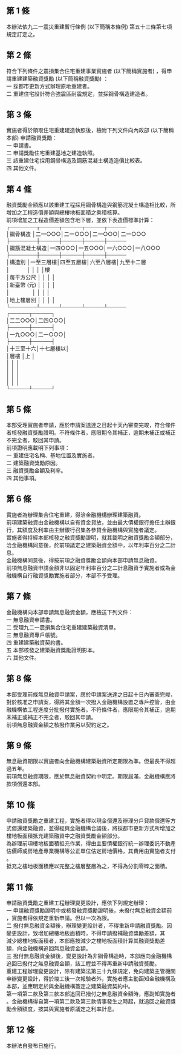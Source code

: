 第 1 條
-------
本辦法依九二一震災重建暫行條例 (以下簡稱本條例) 第五十三條第七項  
規定訂定之。

第 2 條
-------
符合下列條件之震損集合住宅重建事業實施者 (以下簡稱實施者) ，得申  
請重建建築融資獎勵 (以下簡稱融資獎勵) ：  
一  採都市更新方式辦理原地重建者。  
二  重建住宅設計符合強震區耐震規定，並採鋼骨構造建造者。

第 3 條
-------
實施者得於領取住宅重建建造執照後，檢附下列文件向內政部 (以下簡稱  
本部) 申請融資獎勵：  
一  申請書。  
二  申請獎勵住宅重建基地之建造執照。  
三  該重建住宅採用鋼骨構造及鋼筋混凝土構造造價比較表。  
四  其他文件。

第 4 條
-------
融資獎勵金額應以該重建工程採用鋼骨構造與鋼筋混凝土構造相比較，所  
增加之工程造價差額與總樓地板面積之乘積核算。  
前項增加之工程造價差額包含地下層，並依下表造價標準計算：  
┌───────┬─────┬─────┬─────┬─────  
│鋼骨構造      │二一○○○│二一○○○│二一○○○│二一○○○  
├───────┼─────┼─────┼─────┼─────  
│鋼筋混凝土構造│一四○○○│一五○○○│一六○○○│一八○○○  
├───────┼─────┼─────┼─────┼─────  
│構造別        │一至三層樓│四至五層樓│六至八層樓│九至十二層  
│　　　        │          │          │          │樓  
│每平方公尺    │          │          │          │  
│新臺幣 (元)   │          │          │          │  
│　　　　      │          │          │          │  
│地上樓層別    │          │          │          │  
└───────┴─────┴─────┴─────┴─────  
┌─────┬─────┐  
│二二○○○│二四○○○│  
├─────┼─────┤  
│一九○○○│二一○○○│  
├─────┼─────┤  
│十三至十六│十七層樓以│  
│層樓      │上        │  
│          │          │  
│          │          │  
│          │          │  
│          │          │  
└─────┴─────┘

第 5 條
-------
本部受理實施者申請，應於申請案送達之日起十天內審查完竣，符合條件  
者核發融資獎勵證明。不符條件者，應限期令其補正，逾期未補正或補正  
不完全者，駁回其申請。  
前項證明應載明下列事項：  
一  重建住宅名稱、基地位置及實施者。  
二  建築融資獎勵原因。  
三  融資獎勵金額及利率。  
四  其他事項。

第 6 條
-------
實施者為辦理集合住宅重建，得洽金融機構辦理建築融資。  
前項建築融資由金融機構以自有資金貸放，並由最大債權銀行擔任主辦銀  
行，其額度及利率由主辦銀行召集各參貸金融機構與實施者議定。  
實施者得持經本部核發之融資獎勵證明，就其載明之融資獎勵金額部分，  
洽金融機構同意後，於前項議定之建築融資金額中，以年利率百分之二計  
息。  
金融機構同意後，得按前項之融資獎勵金額向本部申請無息融資。  
前項無息融資申請金額非以固定年利率百分之二計息融資予實施者或為金  
融機構自行融資獎勵實施者部分，本部不予受理。

第 7 條
-------
金融機構向本部申請無息融資金額，應檢送下列文件：  
一  無息融資申請書。  
二  受理九二一震損集合住宅重建建築融資清單。  
三  無息融資專戶帳號。  
四  重建建築融資契約書。  
五  本部核發之建築融資獎勵證明影本。  
六  其他文件。

第 8 條
-------
本部受理前條無息融資申請案，應於申請案送達之日起十日內審查完竣，  
對於核准之申請案，得將其金額一次撥入金融機構設置之專戶控管，由金  
融機構依工程進度分批撥付實施者。不符條件者，應限期令其補正，逾期  
未補正或補正不完全者，駁回其申請。  
前項無息融資金額之核撥作業另以契約定之。

第 9 條
-------
無息融資期限以實施者向金融機構建築融資所定期限為準。但最長不得超  
過五年。  
前項無息融資期限，應於無息融資契約中明定。期限屆滿，金融機構應將  
款項償還本部。

第 10 條
--------
申請融資獎勵之重建工程，實施者得以現金償還及辦理分戶貸款償還等方  
式償還建築融資，並得經與金融機構合議後，將採都市更新方式所增加之  
樓地板面積抵充建築融資中之融資獎勵金額部分。  
為辦理前項樓地板面積抵充作業，得由主要債權銀行統一辦理委託不動產  
估價師或房地產專業機構等公正單位估定房地價格，其費用由實施者支付  
。  
抵充之樓地板面積應以完整之樓層整層為之，不得為分割零碎之面積。

第 11 條
--------
申請融資獎勵之重建工程辦理變更設計，應依下列規定辦理：  
一  申請融資獎勵證明中或核發融資獎勵證明後，未撥付無息融資金額前  
    ，實施者得依規定重新申請。但以一次為限。  
二  撥付無息融資金額後，辦理變更設計者，不得重新申請融資獎勵。因  
    變更設計，致增加總樓地板面積時，不得申請撥補融資獎勵差額，其  
    減少總樓地板面積者，本部應按減少之樓地板面積計算其融資獎勵差  
    額，向金融機構追回無息融資金額。  
三  撥付無息融資金額後，變更設計為非鋼骨構造時，本部應向金融機構  
    追回已撥付之無息融資金額，該工程並不得再重新申請融資獎勵。  
重建工程辦理變更設計，除有建築法第三十九條規定，免向建築主管機關  
申辦變更設計，得於竣工後一次報驗者外，實施者應主動函知金融機構及  
本部，並應明定於與金融機構簽定之建築融資契約中。  
第一項第二款及第三款本部追回已撥付之無息融資金額時，應副知實施者  
。金融機構得自第一項第二款及第三款情事發生之時起，就追回之融資獎  
勵金額額度，按其與實施者原議定之利率計息。

第 12 條
--------
本辦法自發布日施行。


